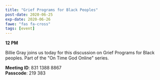 ```yaml
---
title: "Grief Programs for Black Peoples"
post-date: 2020-06-25
exp-date: 2020-06-26
fawe: "fas fa-cross"
tags: [event]
---
```

**12 PM**

Billie Gray joins us today for this discussion on Grief Programs for Black peoples. Part of the "On Time God Online" series.

<p class="text-danger"><b>Meeting ID</b>: 831 1388 8867
<br>
<b>Passcode</b>: 219 383
</p>